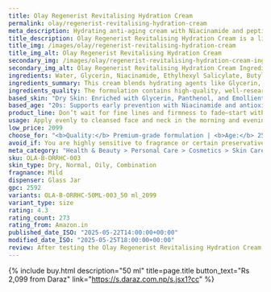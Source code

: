 ```yaml
---
title: Olay Regenerist Revitalising Hydration Cream
permalink: olay/regenerist-revitalising-hydration-cream
meta_description: Hydrating anti-aging cream with Niacinamide and peptides. Firms skin, reduces wrinkles, and restores moisture for a youthful glow.
title_description: Olay Regenerist Revitalising Hydration Cream is a lightweight, non-greasy moisturizer designed to deeply hydrate and improve skin elasticity. Powered by Niacinamide (Vitamin B3) and Amino-Peptides, it enhances cell turnover, smooths fine lines, and restores firmness. This cream absorbs quickly, leaving skin feeling supple and refreshed without heaviness. Suitable for a range of skin types, it's ideal for anyone seeking an effective daily anti-aging solution that promotes a youthful, radiant complexion.
title_img: /images/olay/regenerist-revitalising-hydration-cream
title_img_alt: Olay Regenerist Revitalising Hydration Cream
secondary_img: /images/olay/regenerist-revitalising-hydration-cream-ingredients-label
secondary_img_alt: Olay Regenerist Revitalising Hydration Cream Ingredients Label
ingredients: Water, Glycerin, Niacinamide, Ethylhexyl Salicylate, Butyl Methoxydibenzoylmethane, Dimethicone, Isopropyl Isostearate, Phenylbenzimidazole Sulfonic Acid, Panthenol, Octocrylene, Triethanolamine, Polyacrylamide, Behenyl Alcohol, Stearyl Alcohol, Cetyl Alcohol, C13-14 Isoparaffin, Benzyl Alcohol, Tocopheryl Acetate, PTFE, Titanium Dioxide, Sorbitan Stearate, Methylparaben, Dimethiconol, Ethylparaben, Carbomer, Allantoin, Propylparaben, Laureth-7, PEG-100 Stearate, Fragrance, Cetearyl Glucoside, Cetearyl Alcohol, Disodium EDTA, Sodium PEG-7 Olive Oil Carboxylate, Stearic Acid, Palmitic Acid, Iodopropynyl Butylcarbamate, Camellia Sinensis Leaf Extract, Ascorbic Acid, Palmitoyl Pentapeptide-4, Yellow 5 (CI 19140), Red 40 (CI 16035).
ingredients_summary: This cream blends hydrating agents like Glycerin, Panthenol, and Dimethicone with anti-aging powerhouses such as Niacinamide, Palmitoyl Pentapeptide-4, and Ascorbic Acid (Vitamin C) to improve skin texture, firmness, and tone. It includes broad-spectrum UV filters (Ethylhexyl Salicylate, Octocrylene, Butyl Methoxydibenzoylmethane) for daytime sun protection, and antioxidants like Tocopheryl Acetate and Green Tea Extract to protect against environmental stressors. The base is supported by emollients and stabilizers like Stearyl Alcohol, PTFE, and Sorbitan Stearate for a smooth, rich texture.
ingredients_quality: The formulation contains high-quality, well-researched active ingredients like Niacinamide, Panthenol, peptides, and Vitamin C, which are widely known for their effectiveness in skin brightening, hydration, and anti-aging. It also includes reliable UV filters, making it suitable for day use. However, the inclusion of fragrance, parabens (Methylparaben, Ethylparaben, Propylparaben), and artificial colorants (Yellow 5, Red 40) may be a concern for individuals with very sensitive or allergy-prone skin. Overall, it’s a strong, cosmetically elegant formula targeted toward visible skin rejuvenation and protection.
based_skin: "Dry Skin: Enriched with Glycerin, Panthenol, and Emollients like Dimethicone and Stearyl Alcohol, it provides lasting hydration and relieves dryness. <br />Oily Skin: Lightweight, non-greasy formula with quick absorption and non-comedogenic properties. Helps maintain moisture without excess shine. <br />Combination Skin: Balances oil-prone and dry areas with a blend of humectants and mattifying agents for even hydration and comfort. <br />Sensitive Skin: Contains fragrance and parabens—may not suit highly sensitive skin types. Patch testing recommended before full use. <br />"
based_age: "20s: Supports early prevention with Niacinamide and antioxidants that boost skin resilience and hydration. <br />30s: Targets the first signs of aging—fine lines, uneven tone, and dryness—while improving elasticity and smoothness. <br />40s+: Delivers deeper hydration and peptide-powered firming to reduce visible wrinkles and restore skin’s youthful bounce. <br />"
product_line: Don’t wait for fine lines and firmness to fade—start with Olay Regenerist now to prevent visible aging before it becomes hard to reverse. Protect your skin’s youth today to avoid the cost of correction tomorrow.
usage: Apply evenly to cleansed face and neck in the morning and evening. Use upward circular motions until fully absorbed. For best results, use daily after serum and before sunscreen (AM) or as part of your nighttime skincare routine (PM).
low_price: 2099
choose_for: "<b>Quality:</b> Premium-grade formulation | <b>Age:</b> 25+ | <b>Skin Types:</b> Dry, Oily, Combination, Normal | <b>Effective For:</b> Early signs of aging, Loss of firmness, Deep hydration, Skin renewal"
avoid_if: You are highly sensitive to fragrance or certain preservatives like Phenoxyethanol—patch test recommended. <br />
meta_category: "Health & Beauty > Personal Care > Cosmetics > Skin Care > Lotion & Moisturizer"
sku: OLA-B-ORRHC-003
skin_type: Dry, Normal, Oily, Combination
fragnance: Mild
dispenser: Glass Jar
gpc: 2592
variants: OLA-B-ORRHC-50ML-003_50 ml_2099
variant_type: size
rating: 4.3
rating_count: 273
rating_from: Amazon.in
published_date_ISO: "2025-05-22T14:00:00+00:00"
modified_date_ISO: "2025-05-25T18:00:00+00:00"
review: After testing the Olay Regenerist Revitalising Hydration Cream SPF 15, we found it to be a comprehensive daytime moisturizer that effectively combines hydration, anti-aging benefits, and sun protection. Formulated with key ingredients like niacinamide (vitamin B3), palmitoyl pentapeptide-4, hyaluronic acid, and green tea extract, this cream works synergistically to improve skin elasticity, reduce fine lines, and enhance overall texture. The inclusion of SPF 15 provides essential UVA/UVB protection, making it suitable for daily use. Its lightweight, non-greasy texture absorbs quickly, allowing for seamless application under makeup. Users have reported noticeable improvements in skin firmness and hydration within a few weeks of consistent use. However, individuals with sensitive skin may want to perform a patch test, as some have noted mild irritation. For optimal results, apply the cream evenly to the face and neck each morning after cleansing. Overall, this day cream offers a balanced approach to daily skincare, providing both moisture and protection against environmental stressors.
---
```

{% include buy.html description="50 ml" title=page.title button_text="Rs 2,099 from Daraz" link="https://s.daraz.com.np/s.jsx1?cc" %}